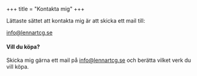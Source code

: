 +++
title = "Kontakta mig"
+++

Lättaste sättet att kontakta mig är att skicka ett mail till:

info@lennartcg.se

#### Vill du köpa?

Skicka mig gärna ett mail på info@lennartcg.se och berätta vilket verk du vill köpa.